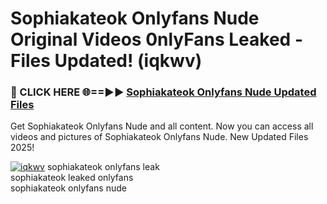 # Sophiakateok Onlyfans Nude Original Videos 0nlyFans Leaked - Files Updated! (iqkwv)

<h3>🔴 CLICK HERE 🌐==►► <a href="https://tinyurl.com/2wckxsce" rel="nofollow">Sophiakateok Onlyfans Nude Updated Files</a></h3>

Get Sophiakateok Onlyfans Nude and all content. Now you can access all videos and pictures of Sophiakateok Onlyfans Nude. New Updated Files 2025!

[![iqkwv](https://i.imgur.com/AFduVYN.gif)](https://tinyurl.com/2wckxsce)
sophiakateok onlyfans leak<br>
sophiakateok leaked onlyfans<br>
sophiakateok onlyfans nude